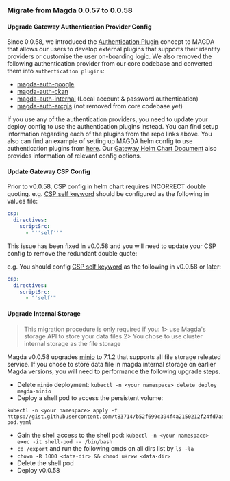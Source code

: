 ### Migrate from Magda 0.0.57 to 0.0.58

#### Upgrade Gateway Authentication Provider Config

Since 0.0.58, we introduced the [Authentication Plugin](https://github.com/magda-io/magda/blob/master/docs/docs/authentication-plugin-spec.md) concept to MAGDA that allows our users to develop external plugins that supports their identity providers or customise the user on-boarding logic. We also removed the following authentication provider from our core codebase and converted them into `authentication plugins`:

- [magda-auth-google](https://github.com/magda-io/magda-auth-google)
- [magda-auth-ckan](https://github.com/magda-io/magda-auth-ckan)
- [magda-auth-internal](https://github.com/magda-io/magda-auth-internal) (Local account & password authentication)
- [magda-auth-arcgis](https://github.com/magda-io/magda-auth-arcgis) (not removed from core codebase yet)

If you use any of the authentication providers, you need to update your deploy config to use the authentication plugins instead. You can find setup information regarding each of the plugins from the repo links above. You also can find an example of setting up MAGDA helm config to use authentication plugins from [here](https://github.com/magda-io/magda/commit/ddba7183d6195d4cd99c8c0b0cf0b08a78552b1e). Our [Gateway Helm Chart Document](https://github.com/magda-io/magda/blob/master/deploy/helm/internal-charts/gateway/README.md) also provides information of relevant config options.

#### Update Gateway CSP Config

Prior to v0.0.58, CSP config in helm chart requires INCORRECT double quoting.
e.g. [CSP self keyword](https://content-security-policy.com/self/) should be configured as the following in values file:

```yaml
csp:
  directives:
    scriptSrc:
      - "''self''"
```

This issue has been fixed in v0.0.58 and you will need to update your CSP config to remove the redundant double quote:

e.g. You should config [CSP self keyword](https://content-security-policy.com/self/) as the following in v0.0.58 or later:

```yaml
csp:
  directives:
    scriptSrc:
      - "'self'"
```

#### Upgrade Internal Storage

> This migration procedure is only required if you:
> 1> use Magda's storage API to store your data files
> 2> You chose to use cluster internal storage as the file storage

Magda v0.0.58 upgrades [minio](https://github.com/minio/charts) to 7.1.2 that supports all file storage releated service. If you chose to store data file in magda internal storage on earlier Magda versions, you will need to performance the following upgrade steps.

- Delete `minio` deployment: `kubectl -n <your namespace> delete deploy magda-minio`
- Deploy a shell pod to access the persistent volume:

```
kubectl -n <your namespace> apply -f https://gist.githubusercontent.com/t83714/b52f699c394f4a2150212f24fd7aa4fa/raw/b7d5784b1ef6d39ce542b3b998f136d9d08e3fd9/shell-pod.yaml
```

- Gain the shell access to the shell pod: `kubectl -n <your namespace> exec -it shell-pod -- /bin/bash`
- `cd /export` and run the following cmds on all dirs list by `ls -la`
- `chown -R 1000 <data-dir> && chmod u+rxw <data-dir>`
- Delete the shell pod
- Deploy v0.0.58
